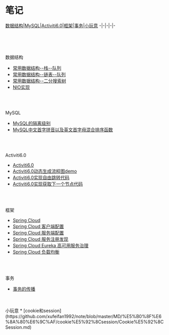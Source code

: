 # 笔记
[数据结构](#dataStructure)|[MySQL](#mysql)|[Activiti6.0](#activiti6.0)|[框架](#框架)|[事务](#事务)|[小玩意](#小玩意)
-|-|-|-|-


<br>
<br>
<br>


<span id="dataStructure">数据结构</span>
* [常用数据结构--栈--队列](https://github.com/xufeifan1992/note/blob/master/MD/Java%E5%9F%BA%E7%A1%80-%E6%95%B0%E6%8D%AE%E7%BB%93%E6%9E%84/%E6%95%B0%E6%8D%AE%E7%BB%93%E6%9E%84-%E6%A0%88-%E9%98%9F%E5%88%97.md)
* [常用数据结构--链表--队列](https://github.com/xufeifan1992/note/blob/master/MD/Java%E5%9F%BA%E7%A1%80-%E6%95%B0%E6%8D%AE%E7%BB%93%E6%9E%84/%E6%95%B0%E6%8D%AE%E7%BB%93%E6%9E%84-%E9%93%BE%E8%A1%A8.md)
* [常用数据结构--二分搜索树](https://github.com/xufeifan1992/note/blob/master/MD/Java%E5%9F%BA%E7%A1%80-%E6%95%B0%E6%8D%AE%E7%BB%93%E6%9E%84/%E6%95%B0%E6%8D%AE%E7%BB%93%E6%9E%84-%E4%BA%8C%E5%88%86%E6%90%9C%E7%B4%A2%E6%A0%91.md)
* [NIO实现](https://github.com/xufeifan1992/note/blob/master/MD/NIO/NIO%E7%BD%91%E7%BB%9C%E7%BC%96%E7%A8%8B%E5%8E%9F%E7%90%86.md)

<br>
<br>

<span id="mysql">MySQL</span>
* [MySQL的隔离级别](https://github.com/xufeifan1992/note/blob/master/MD/MySQL/%E6%95%B0%E6%8D%AE%E5%BA%93%E9%9A%94%E7%A6%BB%E7%BA%A7%E5%88%AB.md)
* [MySQL中文首字拼音以及英文首字母混合排序函数](https://github.com/xufeifan1992/note/blob/master/MD/MySQL/MySQL%E4%B8%AD%E6%96%87%E9%A6%96%E5%AD%97%E6%AF%8D%EF%BC%8C%E8%8B%B1%E6%96%87%E5%AD%97%E6%AF%8D%E6%B7%B7%E5%90%88%E6%8E%92%E5%BA%8F%E5%87%BD%E6%95%B0.md)

<br>
<br>

<span id="activiti6.0">Activiti6.0</span>
* [Activiti6.0](https://github.com/xufeifan1992/note/blob/master/MD/activiti/%E5%B7%A5%E4%BD%9C%E6%B5%81-activiti6.0.md)
* [Activiti6.0动态生成流程图demo](https://github.com/xufeifan1992/note/blob/master/MD/activiti/activiti6.0%20%E5%8A%A8%E6%80%81%E7%94%9F%E6%88%90%E6%B5%81%E7%A8%8B%E5%9B%BE%2C%E4%BC%9A%E7%AD%BE%E6%B5%81%E7%A8%8B.md)
* [Activiti6.0实现自由跳转代码](https://github.com/xufeifan1992/note/blob/master/MD/activiti/activiti6.0%E5%AE%9E%E7%8E%B0%E8%87%AA%E7%94%B1%E8%B7%B3%E8%BD%AC.md)
* [Activiti6.0实现获取下一个节点代码](https://github.com/xufeifan1992/note/blob/master/MD/activiti/Activiti6.0%E5%AE%9E%E7%8E%B0%E8%8E%B7%E5%8F%96%E4%B8%8B%E4%B8%80%E4%B8%AA%E8%8A%82%E7%82%B9%E4%BB%A3%E7%A0%81.md)
<br>
<br>

<span id = "框架">框架</span>
* [Spring Cloud](https://github.com/xufeifan1992/note/blob/master/MD/%E6%A1%86%E6%9E%B6/Spring%20Cloud.md)
* [Spring Cloud 客户端配置](https://github.com/xufeifan1992/note/blob/master/MD/%E6%A1%86%E6%9E%B6/Spring%20Cloud%E9%85%8D%E7%BD%AE%E5%AE%A2%E6%88%B7%E7%AB%AF.md)
* [Spring Cloud 服务端配置](https://github.com/xufeifan1992/note/blob/master/MD/%E6%A1%86%E6%9E%B6/Spring%20Cloud%E9%85%8D%E7%BD%AE%E6%9C%8D%E5%8A%A1%E5%99%A8.md)
* [Spring Cloud 服务注册发现](https://github.com/xufeifan1992/note/blob/master/MD/%E6%A1%86%E6%9E%B6/Spring%20Cloud%E6%9C%8D%E5%8A%A1%E5%8F%91%E7%8E%B0%E6%B3%A8%E5%86%8C.md)
* [Spring Cloud Eureka 高可用服务治理](https://github.com/xufeifan1992/note/blob/master/MD/%E6%A1%86%E6%9E%B6/Spring%20Cloud%20Eureka%20%E9%AB%98%E5%8F%AF%E7%94%A8%E6%9C%8D%E5%8A%A1%E6%B2%BB%E7%90%86.md)
* [Spring Cloud 负载均衡](https://github.com/xufeifan1992/note/blob/master/MD/%E6%A1%86%E6%9E%B6/Spring%20Cloud%20%E8%B4%9F%E8%BD%BD%E5%9D%87%E8%A1%A1.md)
<br>
<br>

<span id = "事务">事务</span>
* [事务的传播](https://github.com/xufeifan1992/note/blob/master/MD/%E4%BA%8B%E5%8A%A1/%E4%BA%8B%E5%8A%A1%E7%9A%84%E4%BC%A0%E6%92%AD.md)

<br>
<br>
<span id = "小玩意">小玩意</span>
* [cookie和session](https://github.com/xufeifan1992/note/blob/master/MD/%E5%B0%8F%E6%8A%80%E6%9C%AF/cookie%E5%92%8Csession/Cookie%E5%92%8CSession.md)

